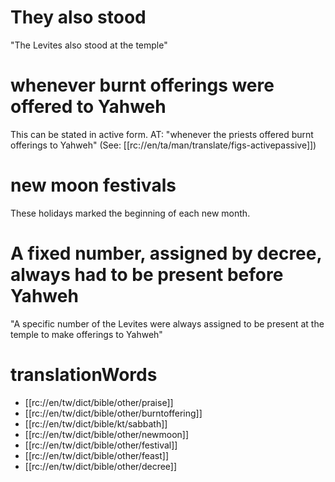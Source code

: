 # They also stood

"The Levites also stood at the temple"

# whenever burnt offerings were offered to Yahweh

This can be stated in active form. AT: "whenever the priests offered burnt offerings to Yahweh" (See: [[rc://en/ta/man/translate/figs-activepassive]])

# new moon festivals

These holidays marked the beginning of each new month.

# A fixed number, assigned by decree, always had to be present before Yahweh

"A specific number of the Levites were always assigned to be present at the temple to make offerings to Yahweh"

# translationWords

* [[rc://en/tw/dict/bible/other/praise]]
* [[rc://en/tw/dict/bible/other/burntoffering]]
* [[rc://en/tw/dict/bible/kt/sabbath]]
* [[rc://en/tw/dict/bible/other/newmoon]]
* [[rc://en/tw/dict/bible/other/festival]]
* [[rc://en/tw/dict/bible/other/feast]]
* [[rc://en/tw/dict/bible/other/decree]]